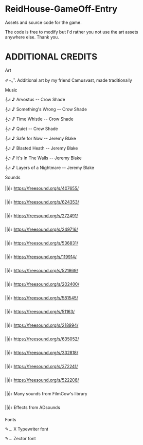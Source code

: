 # ReidHouse-GameOff-Entry
Assets and source code for the game.

The code is free to modify but I'd rather you not use the art assets anywhere else. Thank you.

# ADDITIONAL CREDITS

Art

✐⋆｡˚. Additional art by my friend Camusvast, made traditionally

Music

𝄞♬♪ Arvostus -- Crow Shade

𝄞♬♪ Something's Wrong -- Crow Shade

𝄞♬♪ Time Whistle -- Crow Shade

𝄞♬♪ Quiet -- Crow Shade

𝄞♬♪ Safe for Now -- Jeremy Blake

𝄞♬♪ Blasted Heath -- Jeremy Blake

𝄞♬♪ It's In The Walls -- Jeremy Blake

𝄞♬♪ Layers of a Nightmare -- Jeremy Blake


Sounds

||၊|။ https://freesound.org/s/407655/

||၊|။ https://freesound.org/s/624353/

||၊|။ https://freesound.org/s/272491/

||၊|။ https://freesound.org/s/249716/

||၊|။ https://freesound.org/s/536831/

||၊|။ https://freesound.org/s/119914/

||၊|။ https://freesound.org/s/521869/

||၊|။ https://freesound.org/s/202400/

||၊|။ https://freesound.org/s/581545/

||၊|။ https://freesound.org/s/51163/

||၊|။ https://freesound.org/s/218994/

||၊|။ https://freesound.org/s/635052/

||၊|။ https://freesound.org/s/332818/

||၊|။ https://freesound.org/s/372241/

||၊|။ https://freesound.org/s/522208/

||၊|။ Many sounds from FilmCow's library

||၊|။ Effects from ADsounds


Fonts

✎... X Typewriter font

✎... Zector font
